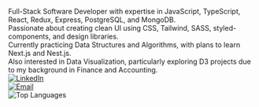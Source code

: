 Full-Stack Software Developer with expertise in JavaScript, TypeScript, React, Redux, Express, PostgreSQL, and MongoDB. <br/>
Passionate about creating clean UI using CSS, Tailwind, SASS, styled-components, and design libraries.<br/>
Currently practicing Data Structures and Algorithms, with plans to learn Next.js and Nest.js. <br/>
Also interested in Data Visualization, particularly exploring D3 projects due to my background in Finance and Accounting.<br/>
[![LinkedIn](https://img.shields.io/badge/LinkedIn-YourName-blue)](https://www.linkedin.com/in/aliramazanov/)<br/>
[![Email](https://img.shields.io/badge/Email-aliasifzade@gmail.com-green)](mailto:aliasifzade@example.com)<br/>
![Top Languages](https://github-readme-stats.vercel.app/api/top-langs/?username=aliramazanov&layout=compact)<br/>

